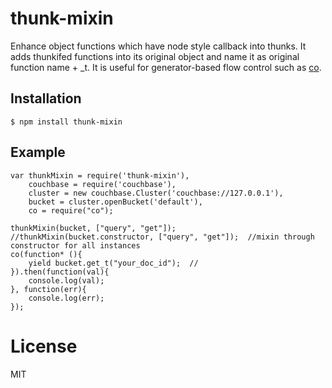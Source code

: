 # thunk-mixin

  Enhance object functions which have node style callback into thunks.  It adds thunkifed functions into its original object and name it as original function name + _t.  It is useful for generator-based flow control such as [co](https://github.com/visionmedia/co).

## Installation

```
$ npm install thunk-mixin
```
	

## Example
    var thunkMixin = require('thunk-mixin'),
    	couchbase = require('couchbase'),
    	cluster = new couchbase.Cluster('couchbase://127.0.0.1'),
    	bucket = cluster.openBucket('default'),
		co = require("co");

	thunkMixin(bucket, ["query", "get"]);
	//thunkMixin(bucket.constructor, ["query", "get"]);  //mixin through constructor for all instances
	co(function* (){
		yield bucket.get_t("your_doc_id");  //
	}).then(function(val){
		console.log(val);
	}, function(err){
		console.log(err);
	});



# License

  MIT
